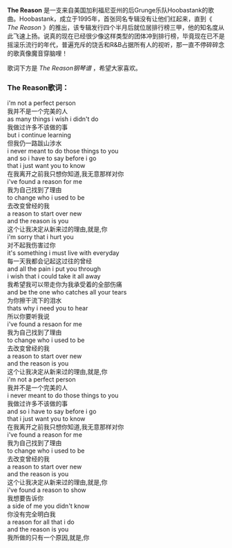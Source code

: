 

**The Reason**
是一支来自美国加利福尼亚州的后Grunge乐队Hoobastank的歌曲。Hoobastank，成立于1995年，首张同名专辑没有让他们红起来，直到《
_The Reason_
》的推出，该专辑发行四个半月后就位居排行榜三甲，他的知名度从此飞速上扬。说真的现在已经很少像这样类型的团体冲到排行榜，毕竟现在已不是摇滚乐流行的年代，普遍充斥的饶舌和R&B占据所有人的视听，那一直不停碎碎念的歌真像魔音穿脑哩！

  
歌词下方是 _The Reason钢琴谱_ ，希望大家喜欢。

### The Reason歌词：

i'm not a perfect person  
我并不是一个完美的人  
as many things i wish i didn't do  
我做过许多不该做的事  
but i continue learning  
但我仍一路跋山涉水  
i never meant to do those things to you  
and so i have to say before i go  
that i just want you to know  
在我离开之前我只想你知道,我无意那样对你  
i've found a reason for me  
我为自己找到了理由  
to change who i used to be  
去改变曾经的我  
a reason to start over new  
and the reason is you  
这个让我决定从新来过的理由,就是,你  
i'm sorry that i hurt you  
对不起我伤害过你  
it's something i must live with everyday  
每一天我都会记起这过往的曾经  
and all the pain i put you through  
i wish that i could take it all away  
我希望我可以带走你为我承受着的全部伤痛  
and be the one who catches all your tears  
为你擦干流下的泪水  
thats why i need you to hear  
所以你要听我说  
i've found a resaon for me  
我为自己找到了理由  
to change who i used to be  
去改变曾经的我  
a reason to start over new  
and the reason is you  
这个让我决定从新来过的理由,就是,你  
i'm not a perfect person  
我并不是一个完美的人  
i never meant to do those things to you  
我做过许多不该做的事  
and so i have to say before i go  
that i just want you to know  
在我离开之前我只想你知道,我无意那样对你  
i've found a reason for me  
我为自己找到了理由  
to change who i used to be  
去改变曾经的我  
a reason to start over new  
and the reason is you  
这个让我决定从新来过的理由,就是,你  
i've found a reason to show  
我想要告诉你  
a side of me you didn't know  
你没有完全明白我  
a reason for all that i do  
and the reason is you  
我所做的只有一个原因,就是,你

